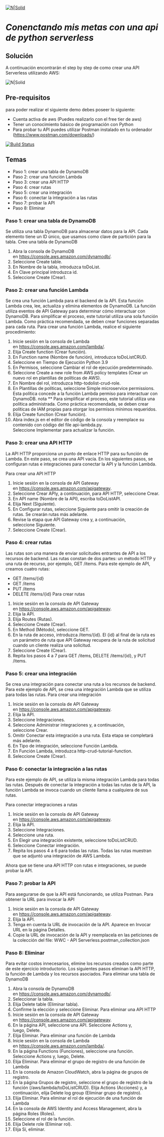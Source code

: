 [![N|Solid](https://pbs.twimg.com/profile_images/1183854219268366336/9SLv5DvR_400x400.jpg)](https://mobile.twitter.com/wwcodeguatemala) 
# _Conenctando mis metas con una api de python serverless_
## Solución
A continuación encontrarán el step by step de como crear una API Serverless utilizando AWS:

![N|Solid](https://docs.aws.amazon.com/apigateway/latest/developerguide/images/ddb-crud.png)

## Pre-requisitos
para poder realizar el siguiente demo debes poseer lo siguiente:
- Cuenta activa de aws (Puedes realizarlo con el free tier de aws)
- Tener un conocimiento básico de programación con Python
- Para probar tu API puedes utilizar Postman instalado en tu ordenador (https://www.postman.com/downloads/) 

[![Build Status](https://travis-ci.org/joemccann/dillinger.svg?branch=master)](https://travis-ci.org/joemccann/dillinger)

## Temas
* Paso 1: crear una tabla de DynamoDB
* Paso 2: crear una función Lambda
* Paso 3: crear una API HTTP
* Paso 4: crear rutas
* Paso 5: crear una integración
* Paso 6: conectar la integración a las rutas
* Paso 7: probar la API
* Paso 8: Eliminar

### Paso 1: crear una tabla de DynamoDB
Se utiliza una tabla DynamoDB para almacenar datos para la API.
Cada elemento tiene un ID único, que usamos como clave de partición para la tabla.
Cree una tabla de DynamoDB
1. Abra la consola de DynamoDB en https://console.aws.amazon.com/dynamodb/.
2. Seleccione Create table.
3. En Nombre de la tabla, introduzca toDoList.
4. En Clave principal introduzca id.
5. Seleccione Create (Crear).

### Paso 2: crear una función Lambda
Se crea una función Lambda para el backend de la API. Esta función Lambda crea, lee, actualiza y elimina elementos de DynamoDB. La función utiliza eventos de API Gateway para determinar cómo interactuar con DynamoDB. Para simplificar el proceso, este tutorial utiliza una sola función Lambda. Como práctica recomendada, se deben crear funciones separadas para cada ruta.
Para crear una función Lambda, realice el siguiente procedimiento:
1. Inicie sesión en la consola de Lambda en https://console.aws.amazon.com/lambda/.
2. Elija Create function (Crear función).
3. En Function name (Nombre de función), introduzca toDoListCRUD.
4. Seleccione en Tiempo de Ejecución Python 3.9
5. En Permisos, seleccione Cambiar el rol de ejecución predeterminado.
6. Seleccione Create a new role from AWS policy templates (Crear un nuevo rol en plantillas de políticas de AWS).
7. En Nombre del rol, introduzca http-todolist-crud-role.
8. En Plantillas de políticas, seleccione Simple microservice permissions. Esta política concede a la función Lambda permiso para interactuar con DynamoDB. nota ** Para simplificar el proceso, este tutorial utiliza una política administrada. Como práctica recomendada, se deben crear políticas de IAM propias para otorgar los permisos mínimos requeridos.  
9. Elija Create function (Crear función).
10. Abra index.js en el editor de código de la consola y reemplace su contenido con código del file api-lambda.py. Seleccione Implementar para actualizar la función.

### Paso 3: crear una API HTTP
La API HTTP proporciona un punto de enlace HTTP para su función de Lambda. En este paso, se crea una API vacía. En los siguientes pasos, se configuran rutas e integraciones para conectar la API y la función Lambda.

Para crear una API HTTP
1. Inicie sesión en la consola de API Gateway en https://console.aws.amazon.com/apigateway.
2. Seleccione Crear APIy, a continuación, para API HTTP, seleccione Crear.
3. En API name (Nombre de la API), escriba toDoListAPI.
4. Elija Next (Siguiente).
5. En Configurar rutas, seleccione Siguiente para omitir la creación de rutas. Se crearán rutas más adelante.
6. Revise la etapa que API Gateway crea y, a continuación, seleccione Siguiente.
7. Seleccione Create (Crear).

### Paso 4: crear rutas
Las rutas son una manera de enviar solicitudes entrantes de API a los recursos de backend. Las rutas constan de dos partes: un método HTTP y una ruta de recurso, por ejemplo, GET /items. Para este ejemplo de API, creamos cuatro rutas:
* GET /items/{id}
* GET /items
* PUT /items
* DELETE /items/{id}
Para crear rutas
1. Inicie sesión en la consola de API Gateway en https://console.aws.amazon.com/apigateway.
2. Elija la API.
3. Elija Routes (Rutas).
4. Seleccione Create (Crear).
5. En Method (Método), seleccione GET.
6. En la ruta de acceso, introduzca /items/{id}. El {id} al final de la ruta es un parámetro de ruta que API Gateway recupera de la ruta de solicitud cuando un cliente realiza una solicitud.
7. Seleccione Create (Crear).
8. Repita los pasos 4 a 7 para GET /items, DELETE /items/{id}, y PUT /items.

### Paso 5: crear una integración
Se crea una integración para conectar una ruta a los recursos de backend. Para este ejemplo de API, se crea una integración Lambda que se utiliza para todas las rutas.
Para crear una integración
1. Inicie sesión en la consola de API Gateway en https://console.aws.amazon.com/apigateway.
2. Elija la API.
3. Seleccione Integraciones.
4. Seleccione Administrar integraciones y, a continuación, seleccione Crear.
5. Omitir Conectar esta integración a una ruta. Esta etapa se completará más adelante.
6. En Tipo de integración, seleccione Función Lambda.
7. En Función Lambda, introduzca http-crud-tutorial-function.
8. Seleccione Create (Crear).

### Paso 6: conectar la integración a las rutas
Para este ejemplo de API, se utiliza la misma integración Lambda para todas las rutas. Después de conectar la integración a todas las rutas de la API, la función Lambda se invoca cuando un cliente llama a cualquiera de sus rutas.

Para conectar integraciones a rutas
1. Inicie sesión en la consola de API Gateway en https://console.aws.amazon.com/apigateway.
2. Elija la API.
3. Seleccione Integraciones.
4. Seleccione una ruta.
5. En Elegir una integración existente, seleccione toDoListCRUD.
6. Seleccione Conectar integración.
7. Repita los pasos 4 a 6 para todas las rutas.
Todas las rutas muestran que se adjuntó una integración de AWS Lambda.

Ahora que se tiene una API HTTP con rutas e integraciones, se puede probar la API.

### Paso 7: probar la API
Para asegurarse de que la API está funcionando, se utiliza Postman.
Para obtener la URL para invocar la API
1. Inicie sesión en la consola de API Gateway en https://console.aws.amazon.com/apigateway.
2. Elija la API.
3. Tenga en cuenta la URL de invocación de la API. Aparece en Invocar URL en la página Detalles.
4. Copie la URL de invocación de la API y reemplacela en las peticiones de la colección del file: WWC - API Serverless.postman_collection.json

### Paso 8: Eliminar
Para evitar costos innecesarios, elimine los recursos creados como parte de este ejercicio introductorio. Los siguientes pasos eliminan la API HTTP, la función de Lambda y los recursos asociados.
Para eliminar una tabla de DynamoDB
1. Abra la consola de DynamoDB en https://console.aws.amazon.com/dynamodb/.
2. Seleccionar la tabla.
3. Elija Delete table (Eliminar tabla).
4. Confirme la elección y seleccione Eliminar.
Para eliminar una API HTTP
1. Inicie sesión en la consola de API Gateway en https://console.aws.amazon.com/apigateway.
2. En la página API, seleccione una API. Seleccione Actions y, luego, Delete.
3. Elija Eliminar.
Para eliminar una función de Lambda
1. Inicie sesión en la consola de Lambda en https://console.aws.amazon.com/lambda/.
2. En la página Functions (Funciones), seleccione una función. Seleccione Actions y, luego, Delete.
3. Elija Eliminar.
Para eliminar el grupo de registro de una función de Lambda
1. En la consola de Amazon CloudWatch, abra la página de grupos de registro.
2. En la página Grupos de registro, seleccione el grupo de registro de la función (/aws/lambda/toDoListCRUD). Elija Actions (Acciones) y, a continuación, elija Delete log group (Eliminar grupo de registro).
3. Elija Eliminar.
Para eliminar el rol de ejecución de una función de Lambda
1. En la consola de AWS Identity and Access Management, abra la página Roles (Roles).
2. Seleccione el rol de la función.
3. Elija Delete role (Eliminar rol).
4. Elija Sí, eliminar.
